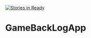 [![Stories in Ready](https://badge.waffle.io/armanJafa/GameBackLogApp.png?label=ready&title=Ready)](https://waffle.io/armanJafa/GameBackLogApp?utm_source=badge)
# GameBackLogApp

